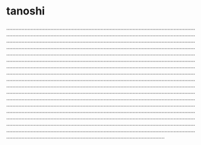 # tanoshi
....................................................................................................................................................................................................................................................................................................................................................................................................................................................................................................................................................................................................................................................................................................................................................................................................................................................................................................................................................................................................................................................................................................................................................................................................................................................................................................................................................................................................................................................................................................................................................................................................................................................................................................................................................................................................................................................................................................................................................................................................................................................................................................................................................................................................................................................................................................